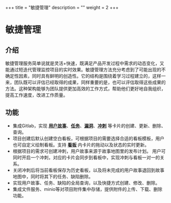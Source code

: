 ﻿+++
title = "敏捷管理"
description = ""
weight = 2
+++

# 敏捷管理

<h2 id="1">介绍</h2>

   敏捷管理服务简单说就是灵活+快速，既满足产品开发过程中需求的动态变化，又能通过短迭代管理监控项目的实时效果。敏捷管理方法充分考虑到了可能出现的不确定性因素，同时具有鲜明的创造性。它的结构是围绕着学习过程建立的，这样一来，团队既可以评估已经取得的成果，同样重要的是，也可以评估取得这些成果的方法。这种架构能够为团队提供更加高效的工作方式，帮助他们更好地自我组织，提高工作速度，改进工作质量。

<h2 id="2">功能</h2>

 - 集成Gitlab，实现 [**用户故事**](../scrum/user-story)、[**任务**](../scrum/task)、[**漏洞**](../scrum/bug)、[**冲刺**](../scrum/sprint) 等卡片的创建、更新、删除、查询。
 - 项目创建后默认创建空白看板，可根据项目的需要选择合适的看板模板，用户也可自定义绘制看板。支持 [**看板**](../scrum/board) 内卡片的拖动以及状态的实时更新。
 - 根据项目的需求可创建冲刺，用户故事来源于故事地图里的发布计划。 用户可同时开启一个冲刺，对应的卡片会同步到看板中，实现冲刺与看板一对一的关系。
 - 关闭冲刺后将当前看板保存为历史看板，以及将未完成的用户故事退回到故事地图中，同时将其下的任务、缺陷删除。
 - 实现用户故事、任务、缺陷的全局查询，以及快捷方式创建、修改、删除。
 - 集成文件服务、minio等对项目附件集中存储，提供附件的上传、下载、删除功能。